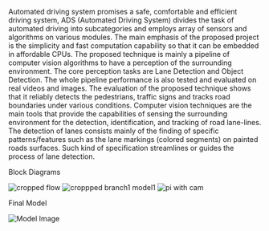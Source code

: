 Automated driving system promises a safe, comfortable and efficient driving system, ADS (Automated Driving System) divides the task of automated driving into subcategories and employs array of sensors and algorithms on various modules. The main emphasis of the proposed project is the simplicity and fast computation capability so that it can be embedded in affordable CPUs. The proposed technique is mainly a pipeline of computer vision algorithms to have a perception of the surrounding environment. The core perception tasks are Lane Detection and Object Detection. The whole pipeline performance is also tested and evaluated on real videos and images. The evaluation of the proposed technique shows that it reliably detects the pedestrians, traffic signs and tracks road boundaries under various conditions. Computer vision techniques are the main tools that provide the capabilities of sensing the surrounding environment for the detection, identification, and tracking of road lane-lines. The detection of lanes consists mainly of the finding of specific patterns/features such as the lane markings (colored segments) on painted roads surfaces. Such kind of specification streamlines or guides the process of lane detection. 

Block Diagrams 

![cropped flow ](https://github.com/karun2001/Automated-Driving-System/assets/72273895/a0d50c10-7603-4cf8-985e-d3746f332d06)
![croppped branch1 model1](https://github.com/karun2001/Automated-Driving-System/assets/72273895/960e9915-9a95-48c5-8626-b7460fb5762d)
![pi with cam](https://github.com/karun2001/Automated-Driving-System/assets/72273895/8252974d-bc04-42fe-b13f-a234d7a0f194)

Final Model

![Model Image](https://github.com/karun2001/Automated-Driving-System/assets/72273895/ee1e7106-64a1-4355-82a3-e3e3f8078bf4)
